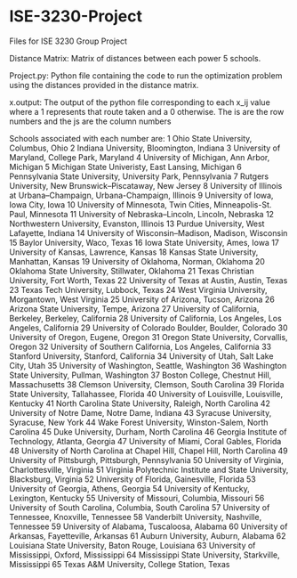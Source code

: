 # ISE-3230-Project
Files for ISE 3230 Group Project

Distance Matrix: Matrix of distances between each power 5 schools.

Project.py: Python file containing the code to run the optimization problem using the distances provided in the distance matrix.

x.output: The output of the python file corresponding to each x_ij value where a 1 represents that route taken and a 0 otherwise. The is are the row numbers and the js are the column numbers

Schools associated with each number are:
1   Ohio State University, Columbus, Ohio
2   Indiana University, Bloomington, Indiana
3   University of Maryland, College Park, Maryland
4   University of Michigan, Ann Arbor, Michigan
5   Michigan State Univeristy, East Lansing, Michigan
6   Pennsylvania State University, University Park, Pennsylvania
7   Rutgers University, New Brunswick–Piscataway, New Jersey
8   University of Illinois at Urbana–Champaign, Urbana-Champaign, Illinois
9   University of Iowa, Iowa City, Iowa
10   University of Minnesota, Twin Cities, Minneapolis-St. Paul, Minnesota
11   University of Nebraska–Lincoln, Lincoln, Nebraska
12   Northwestern University, Evanston, Illinois
13   Purdue University, West Lafayette, Indiana
14   University of Wisconsin–Madison, Madison, Wisconsin
15   Baylor University, Waco, Texas
16   Iowa State University, Ames, Iowa
17   University of Kansas, Lawrence, Kansas
18   Kansas State University, Manhattan, Kansas
19   University of Oklahoma, Norman, Oklahoma
20   Oklahoma State University, Stillwater, Oklahoma
21   Texas Christian University, Fort Worth, Texas
22   University of Texas at Austin, Austin, Texas
23   Texas Tech University, Lubbock, Texas
24   West Virginia University, Morgantown, West Virginia
25   University of Arizona, Tucson, Arizona
26   Arizona State University, Tempe, Arizona
27   University of California, Berkeley, Berkeley, California
28   University of California, Los Angeles, Los Angeles, California
29   University of Colorado Boulder, Boulder, Colorado
30   University of Oregon, Eugene, Oregon
31   Oregon State University, Corvallis, Oregon
32   University of Southern California, Los Angeles, California
33   Stanford University, Stanford, California
34   University of Utah, Salt Lake City, Utah
35   University of Washington, Seattle, Washington
36   Washington State University, Pullman, Washington
37   Boston College, Chestnut Hill, Massachusetts
38   Clemson University, Clemson, South Carolina
39   Florida State University, Tallahassee, Florida
40   University of Louisville, Louisville, Kentucky
41   North Carolina State University, Raleigh, North Carolina
42   University of Notre Dame, Notre Dame, Indiana
43   Syracuse University, Syracuse, New York
44   Wake Forest University, Winston-Salem, North Carolina
45   Duke University, Durham, North Carolina
46   Georgia Institute of Technology, Atlanta, Georgia
47   University of Miami, Coral Gables, Florida
48   University of North Carolina at Chapel Hill, Chapel Hill, North Carolina
49   University of Pittsburgh, Pittsburgh, Pennsylvania
50   University of Virginia, Charlottesville, Virginia
51   Virginia Polytechnic Institute and State University, Blacksburg, Virginia
52   University of Florida, Gainesville, Florida
53   University of Georgia, Athens, Georgia
54   University of Kentucky, Lexington, Kentucky
55   University of Missouri, Columbia, Missouri
56   University of South Carolina, Columbia, South Carolina
57   University of Tennessee, Knoxville, Tennessee
58   Vanderbilt University, Nashville, Tennessee
59   University of Alabama, Tuscaloosa, Alabama
60   University of Arkansas, Fayetteville, Arkansas
61   Auburn University, Auburn, Alabama
62   Louisiana State University, Baton Rouge, Louisiana
63   University of Mississippi, Oxford, Mississippi
64   Mississippi State University, Starkville, Mississippi
65   Texas A&M University, College Station, Texas
